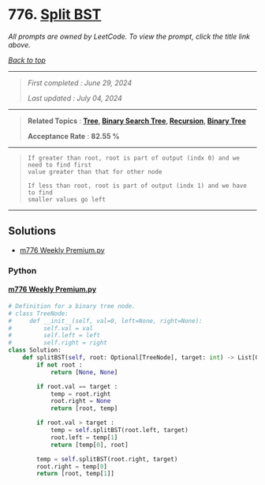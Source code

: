 # 776. [Split BST](<https://leetcode.com/problems/split-bst>)

*All prompts are owned by LeetCode. To view the prompt, click the title link above.*

*[Back to top](<../README.md>)*

------

> *First completed : June 29, 2024*
>
> *Last updated : July 04, 2024*

------

> **Related Topics** : **[Tree](<by_topic/Tree.md>), [Binary Search Tree](<by_topic/Binary Search Tree.md>), [Recursion](<by_topic/Recursion.md>), [Binary Tree](<by_topic/Binary Tree.md>)**
>
> **Acceptance Rate** : **82.55 %**

------

> ```
> If greater than root, root is part of output (indx 0) and we need to find first 
> value greater than that for other node
> 
> If less than root, root is part of output (indx 1) and we have to find
> smaller values go left
> ```

------

## Solutions

- [m776 Weekly Premium.py](<../my-submissions/m776 Weekly Premium.py>)
### Python
#### [m776 Weekly Premium.py](<../my-submissions/m776 Weekly Premium.py>)
```Python
# Definition for a binary tree node.
# class TreeNode:
#     def __init__(self, val=0, left=None, right=None):
#         self.val = val
#         self.left = left
#         self.right = right
class Solution:
    def splitBST(self, root: Optional[TreeNode], target: int) -> List[Optional[TreeNode]]:
        if not root :
            return [None, None]

        if root.val == target :
            temp = root.right
            root.right = None
            return [root, temp]

        if root.val > target :
            temp = self.splitBST(root.left, target)
            root.left = temp[1]
            return [temp[0], root]

        temp = self.splitBST(root.right, target)
        root.right = temp[0]
        return [root, temp[1]]
```

